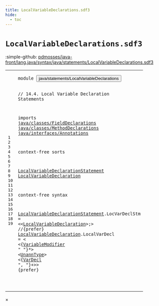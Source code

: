 ```yaml
---
title: LocalVariableDeclarations.sdf3
hide:
  - toc
---
```


# `LocalVariableDeclarations.sdf3`

:simple-github: [pdmosses/java-front/lang.java/syntax/java/statements/LocalVariableDeclarations.sdf3]

[pdmosses/java-front/lang.java/syntax/java/statements/LocalVariableDeclarations.sdf3]: https://github.com/pdmosses/java-front/blob/master/lang.java/syntax/java/statements/LocalVariableDeclarations.sdf3 "The source file on GitHub"

<div class="sdf3"><table class="highlighttable"><tbody><tr><td class="linenos"><div class="linenodiv"><pre><span></span>1
2
3
4
5
6
7
8
9
10
11
12
13
14
15
16
17
18
19
</pre></div></td>
<td class="code"><pre><code><span class="keyword">module</span> <button class="modal-open" id="java/statements/LocalVariableDeclarations_1_8" title="Multi-file references" data-urls="../Blocks.sdf3/#java/statements/LocalVariableDeclarations_7_3 line 7; ../Main.sdf3/#java/statements/LocalVariableDeclarations_7_3 line 7">java/statements/LocalVariableDeclarations</button>

<span class="layout">// 14.4. Local Variable Declaration Statements</span>

<span class="keyword">imports</span>
  <a href="../../classes/FieldDeclarations.sdf3/#java/classes/FieldDeclarations_1_8" id="java/classes/FieldDeclarations_6_3" title="Defined at ../../classes/FieldDeclarations.sdf3 line 1">java/classes/FieldDeclarations</a>
  <a href="../../classes/MethodDeclarations.sdf3/#java/classes/MethodDeclarations_1_8" id="java/classes/MethodDeclarations_7_3" title="Defined at ../../classes/MethodDeclarations.sdf3 line 1">java/classes/MethodDeclarations</a>
  <a href="../../interfaces/Annotations.sdf3/#java/interfaces/Annotations_1_8" id="java/interfaces/Annotations_8_3" title="Defined at ../../interfaces/Annotations.sdf3 line 1">java/interfaces/Annotations</a>

<span class="keyword">context-free sorts</span>

  <a href="../Blocks.sdf3/#LocalVariableDeclarationStatement_21_20" id="LocalVariableDeclarationStatement_12_3" title="Referenced at ../Blocks.sdf3 line 21">LocalVariableDeclarationStatement</a>
  <a href="#LocalVariableDeclaration_17_55" id="LocalVariableDeclaration_13_3" title="Referenced at line 17">LocalVariableDeclaration</a>

<span class="keyword">context-free syntax</span>

  <a href="../Blocks.sdf3/#LocalVariableDeclarationStatement_21_20" id="LocalVariableDeclarationStatement_17_3" title="Referenced at ../Blocks.sdf3 line 21">LocalVariableDeclarationStatement</a>.<span class="cons_Constructor"><span id="LocVarDeclStm_17_37" title="Not referenced">LocVarDeclStm</span></span> = &lt;&lt;<a href="#LocalVariableDeclaration_13_3" id="LocalVariableDeclaration_17_55" title="Defined at line 13, 18">LocalVariableDeclaration</a>&gt;<span class="cons_String">;</span>&gt; <span class="layout">//{prefer}</span>
  <a href="#LocalVariableDeclaration_17_55" id="LocalVariableDeclaration_18_3" title="Referenced at line 17">LocalVariableDeclaration</a>.<span class="cons_Constructor"><span id="LocalVarDecl_18_28" title="Not referenced">LocalVarDecl</span></span> = &lt;
  &lt;{<a href="../../classes/MethodDeclarations.sdf3/#VariableModifier_26_3" id="VariableModifier_19_5" title="Defined at ../../classes/MethodDeclarations.sdf3 line 26, 73, 74">VariableModifier</a> <span class="cons_Lit">" "</span>}*&gt; &lt;<a href="../../classes/FieldDeclarations.sdf3/#UnannType_22_3" id="UnannType_19_30" title="Defined at ../../classes/FieldDeclarations.sdf3 line 22, 50, 51">UnannType</a>&gt; &lt;{<a href="../../classes/FieldDeclarations.sdf3/#VarDecl_19_3" id="VarDecl_19_43" title="Defined at ../../classes/FieldDeclarations.sdf3 line 19, 33, 34">VarDecl</a> <span class="cons_Lit">", "</span>}+&gt;&gt; {<span class="keyword">prefer</span>}

</code></pre></td></tr></tbody></table></div>

<div id="modal">
  <div id="modal-content">
    <span id="modal-close">&times;</span>
    <h2 id="modal-h2"></h2>
    <p  id="modal-p"></p>
    <ul id="modal-ul"></ul>
  </div>
</div>
